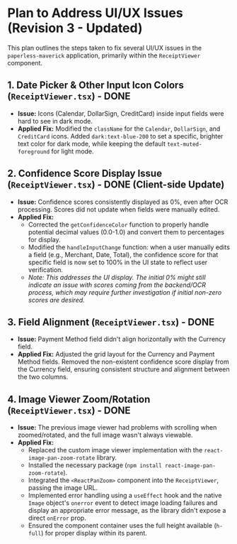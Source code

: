 # Plan to Address UI/UX Issues (Revision 3 - Updated)

This plan outlines the steps taken to fix several UI/UX issues in the `paperless-maverick` application, primarily within the `ReceiptViewer` component.

## 1. Date Picker & Other Input Icon Colors (`ReceiptViewer.tsx`) - DONE

*   **Issue:** Icons (Calendar, DollarSign, CreditCard) inside input fields were hard to see in dark mode.
*   **Applied Fix:** Modified the `className` for the `Calendar`, `DollarSign`, and `CreditCard` icons. Added `dark:text-blue-200` to set a specific, brighter text color for dark mode, while keeping the default `text-muted-foreground` for light mode.

## 2. Confidence Score Display Issue (`ReceiptViewer.tsx`) - DONE (Client-side Update)

*   **Issue:** Confidence scores consistently displayed as 0%, even after OCR processing. Scores did not update when fields were manually edited.
*   **Applied Fix:**
    *   Corrected the `getConfidenceColor` function to properly handle potential decimal values (0.0-1.0) and convert them to percentages for display.
    *   Modified the `handleInputChange` function: when a user manually edits a field (e.g., Merchant, Date, Total), the confidence score for that specific field is now set to 100% in the UI state to reflect user verification.
    *   *Note: This addresses the UI display. The initial 0% might still indicate an issue with scores coming from the backend/OCR process, which may require further investigation if initial non-zero scores are desired.*

## 3. Field Alignment (`ReceiptViewer.tsx`) - DONE

*   **Issue:** Payment Method field didn't align horizontally with the Currency field.
*   **Applied Fix:** Adjusted the grid layout for the Currency and Payment Method fields. Removed the non-existent confidence score display from the Currency field, ensuring consistent structure and alignment between the two columns.

## 4. Image Viewer Zoom/Rotation (`ReceiptViewer.tsx`) - DONE

*   **Issue:** The previous image viewer had problems with scrolling when zoomed/rotated, and the full image wasn't always viewable.
*   **Applied Fix:**
    *   Replaced the custom image viewer implementation with the `react-image-pan-zoom-rotate` library.
    *   Installed the necessary package (`npm install react-image-pan-zoom-rotate`).
    *   Integrated the `<ReactPanZoom>` component into the `ReceiptViewer`, passing the image URL.
    *   Implemented error handling using a `useEffect` hook and the native `Image` object's `onerror` event to detect image loading failures and display an appropriate error message, as the library didn't expose a direct `onError` prop.
    *   Ensured the component container uses the full height available (`h-full`) for proper display within its parent.